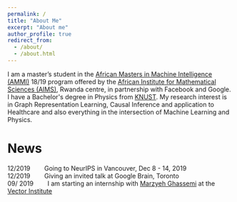 ```yaml
---
permalink: /
title: "About Me"
excerpt: "About me"
author_profile: true
redirect_from: 
  - /about/
  - /about.html
---
```


I am a master’s student in the [African Masters in Machine Intelligence (AMMI)](www.aimsammi.org) 18/19 program offered by the [African Institute for Mathematical Sciences (AIMS)](https://www.nexteinstein.org/), Rwanda centre, in partnership with Facebook and Google. I have a Bachelor's degree in Physics from [KNUST](https://www.knust.edu.gh). My research interest is in Graph Representation Learning, Causal Inference and application to Healthcare and also everything in the intersection of Machine Learning and Physics.

# News 
12/2019   &nbsp;&nbsp; &nbsp; &nbsp; Going to NeurIPS in Vancouver, Dec 8 - 14, 2019 <br>
12/2019  &nbsp;&nbsp; &nbsp; &nbsp; Giving an invited talk at Google Brain, Toronto  <br>
09/ 2019  &nbsp;&nbsp; &nbsp; &nbsp;   I am starting an internship with [Marzyeh Ghassemi](http://www.marzyehghassemi.com/) at the [Vector Institute](https://vectorinstitute.ai/) <br>
